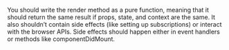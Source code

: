 You should write the render method as a pure function, meaning that it should return the same result if props, state,
and context are the same. It also shouldn’t contain side effects (like setting up subscriptions) or interact with the 
browser APIs. Side effects should happen either in event handlers or methods like componentDidMount.
